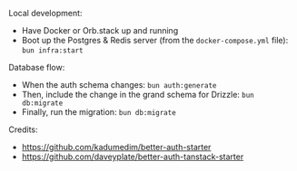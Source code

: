 Local development:  
- Have Docker or Orb.stack up and running
- Boot up the Postgres & Redis server (from the `docker-compose.yml` file): `bun infra:start`

Database flow:  
- When the auth schema changes: `bun auth:generate`
- Then, include the change in the grand schema for Drizzle: `bun db:migrate`
- Finally, run the migration: `bun db:migrate`

Credits:  
- https://github.com/kadumedim/better-auth-starter
- https://github.com/daveyplate/better-auth-tanstack-starter